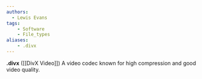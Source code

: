 ```yaml
---
authors:
  - Lewis Evans
tags:
    - Software
    - File_types
aliases:
    - .divx
---
```

**.divx** ([[DivX Video]]) A video codec known for high compression and good video quality.
